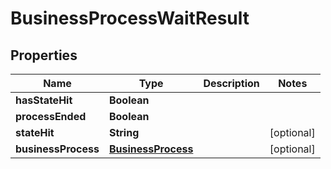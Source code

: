 
# BusinessProcessWaitResult

## Properties
Name | Type | Description | Notes
------------ | ------------- | ------------- | -------------
**hasStateHit** | **Boolean** |  | 
**processEnded** | **Boolean** |  | 
**stateHit** | **String** |  |  [optional]
**businessProcess** | [**BusinessProcess**](BusinessProcess.md) |  |  [optional]



